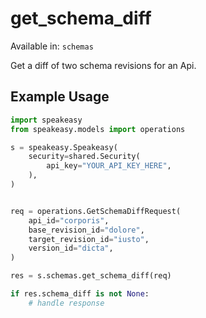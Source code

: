 # get_schema_diff
Available in: `schemas`

Get a diff of two schema revisions for an Api.

## Example Usage
```python
import speakeasy
from speakeasy.models import operations

s = speakeasy.Speakeasy(
    security=shared.Security(
        api_key="YOUR_API_KEY_HERE",
    ),
)


req = operations.GetSchemaDiffRequest(
    api_id="corporis",
    base_revision_id="dolore",
    target_revision_id="iusto",
    version_id="dicta",
)

res = s.schemas.get_schema_diff(req)

if res.schema_diff is not None:
    # handle response
```